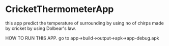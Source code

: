# CricketThermometerApp

this app predict the temperature of surrounding by using no of chirps made by cricket by using Dolbear's law.

HOW TO RUN THIS APP.
go to app->build->output->apk->app-debug.apk
